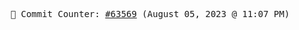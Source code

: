 <p align="center">
    <samp>
        📮 Commit Counter: <a href="https://github.com/Javascript-void0/Javascript-void0/commits/main">#63569</a> (August 05, 2023 @ 11:07 PM)
    </samp>
</p>